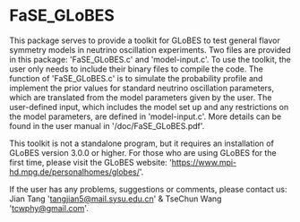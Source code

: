 # FaSE_GLoBES
This package serves to provide a toolkit for GLoBES to test general flavor symmetry models in neutrino oscillation experiments. Two files are provided in this package: 'FaSE_GLoBES.c'  and 'model-input.c'. To use the toolkit, the user only needs to include their binary files to compile the code. The function of 'FaSE_GLoBES.c' is to simulate the probability profile and implement the prior values for standard neutrino oscillation parameters, which are translated from the model parameters given by the user. The user-defined input, which includes the model set up and any restrictions on the model parameters, are defined in 'model-input.c'. More details can be found in the user manual in '/doc/FaSE_GLoBES.pdf'.

This toolkit is not a standalone program, but it requires an installation of GLoBES version 3.0.0 or higher. For those who are using GLoBES for the first time, please visit the GLoBES website: 'https://www.mpi-hd.mpg.de/personalhomes/globes/'.

If the user has any problems, suggestions or comments, please contact us:
Jian Tang 'tangjian5@mail.sysu.edu.cn' & TseChun Wang 'tcwphy@gmail.com'.
